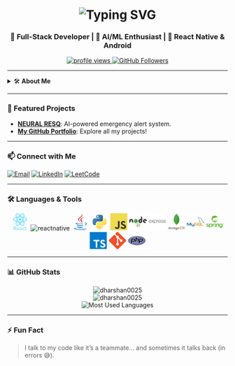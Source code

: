<h1 align="center">
  <img src="https://readme-typing-svg.herokuapp.com?font=Fira+Code&pause=750&color=2EDDBF&width=435&lines=Hi+%F0%9F%91%8B%2C+I'm+Dharshan+B" alt="Typing SVG" />
</h1>
<h3 align="center">🚀 Full-Stack Developer | 🧠 AI/ML Enthusiast | 📱 React Native & Android</h3>

<p align="center">
  <a href="https://github.com/Dharshan0025">
    <img src="https://komarev.com/ghpvc/?username=Dharshan0025&label=Profile%20views&color=0e75b6&style=flat" alt="profile views"/>
  </a>
  <a href="https://github.com/Dharshan0025?tab=followers">
    <img src="https://img.shields.io/github/followers/Dharshan0025?label=Followers&style=social" alt="GitHub Followers"/>
  </a>
</p>

---

<details>
  <summary>🛠️ <b>About Me</b></summary>
  
  - 🎓 <b>Passionate Full-Stack Developer</b> specializing in <b>React Native</b>, <b>Android Studio (Kotlin/Java)</b>, and <b>AI/ML projects</b>.
  - 🔭 <b>Currently Building:</b> <a href="https://github.com/Dharshan0025/neural-resq.git">NEURAL RESQ</a> – an AI-powered emergency alert system.
  - 🌱 <b>Learning:</b> Spring Boot
  - 👯 <b>Open to Collaborate On:</b>
    - 📱 React Native & Android Apps
    - 🌐 Full-stack Open Source Projects
</details>

---

### 🌟 Featured Projects

- <b><a href="https://github.com/Dharshan0025/neural-resq.git">NEURAL RESQ</a></b>: AI-powered emergency alert system.
- <b><a href="https://github.com/Dharshan0025">My GitHub Portfolio</a></b>: Explore all my projects!

---

### 📫 Connect with Me

<p>
  <a href="mailto:dharshanb0025@gmail.com"><img src="https://img.shields.io/badge/Email-Dharshan0025-blue?style=flat-square&logo=gmail" alt="Email"></a>
  <a href="https://linkedin.com/in/dharshan%20b" target="_blank"><img src="https://img.shields.io/badge/LinkedIn-Dharshan%20B-blue?style=flat-square&logo=linkedin" alt="LinkedIn"></a>
  <a href="https://leetcode.com/u/dharshanb0025/" target="_blank"><img src="https://img.shields.io/badge/LeetCode-dharshanb0025-orange?style=flat-square&logo=leetcode" alt="LeetCode"></a>
</p>

---

### 🛠️ Languages & Tools

<p align="center">
  <img src="https://raw.githubusercontent.com/devicons/devicon/master/icons/react/react-original-wordmark.svg" alt="react" width="40" height="40"/>
  <img src="https://reactnative.dev/img/header_logo.svg" alt="reactnative" width="40" height="40"/>
  <img src="https://raw.githubusercontent.com/devicons/devicon/master/icons/java/java-original.svg" alt="java" width="40" height="40"/>
  <img src="https://raw.githubusercontent.com/devicons/devicon/master/icons/python/python-original.svg" alt="python" width="40" height="40"/>
  <img src="https://raw.githubusercontent.com/devicons/devicon/master/icons/javascript/javascript-original.svg" alt="javascript" width="40" height="40"/>
  <img src="https://raw.githubusercontent.com/devicons/devicon/master/icons/nodejs/nodejs-original-wordmark.svg" alt="nodejs" width="40" height="40"/>
  <img src="https://raw.githubusercontent.com/devicons/devicon/master/icons/express/express-original-wordmark.svg" alt="express" width="40" height="40"/>
  <img src="https://raw.githubusercontent.com/devicons/devicon/master/icons/mongodb/mongodb-original-wordmark.svg" alt="mongodb" width="40" height="40"/>
  <img src="https://raw.githubusercontent.com/devicons/devicon/master/icons/mysql/mysql-original-wordmark.svg" alt="mysql" width="40" height="40"/>
  <img src="https://raw.githubusercontent.com/devicons/devicon/master/icons/spring/spring-original-wordmark.svg" alt="spring" width="40" height="40"/>
  <img src="https://raw.githubusercontent.com/devicons/devicon/master/icons/typescript/typescript-original.svg" alt="typescript" width="40" height="40"/>
  <img src="https://raw.githubusercontent.com/devicons/devicon/master/icons/git/git-original.svg" alt="git" width="40" height="40"/>
  <img src="https://raw.githubusercontent.com/devicons/devicon/master/icons/php/php-original.svg" alt="php" width="40" height="40"/>
</p>

---

### 📊 GitHub Stats

<p align="center">
  <img src="https://github-readme-stats.vercel.app/api?username=Dharshan0025&show_icons=true&locale=en&theme=tokyonight" alt="dharshan0025" />
  <br/>
  <img src="https://github-readme-streak-stats.herokuapp.com/?user=Dharshan0025&theme=tokyonight" alt="dharshan0025" />
  <br/>
  <img src="https://github-readme-stats.vercel.app/api/top-langs/?username=Dharshan0025&layout=compact&langs_count=8&theme=tokyonight" alt="Most Used Languages"/>
</p>

---

### ⚡ Fun Fact

> I talk to my code like it’s a teammate… and sometimes it talks back (in errors 😅).
> 

